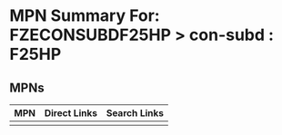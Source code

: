 



# MPN Summary For: FZECONSUBDF25HP > con-subd : F25HP

## MPNs
  

|MPN|Direct Links|Search Links|
| :--- | :--- | :--- |
||||
